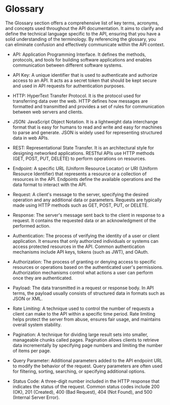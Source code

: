 # Glossary

The Glossary section offers a comprehensive list of key terms, acronyms, and concepts used throughout the API documentation. It aims to clarify and define the technical language specific to the API, ensuring that you have a solid understanding of the terminology. By referencing the glossary, you can eliminate confusion and effectively communicate within the API context.

- API: Application Programming Interface. It defines the methods, protocols, and tools for building software applications and enables communication between different software systems.

- API Key: A unique identifier that is used to authenticate and authorize access to an API. It acts as a secret token that should be kept secure and used in API requests for authentication purposes.

- HTTP: HyperText Transfer Protocol. It is the protocol used for transferring data over the web. HTTP defines how messages are formatted and transmitted and provides a set of rules for communication between web servers and clients.

- JSON: JavaScript Object Notation. It is a lightweight data interchange format that is easy for humans to read and write and easy for machines to parse and generate. JSON is widely used for representing structured data in web APIs.

- REST: Representational State Transfer. It is an architectural style for designing networked applications. RESTful APIs use HTTP methods (GET, POST, PUT, DELETE) to perform operations on resources.

- Endpoint: A specific URL (Uniform Resource Locator) or URI (Uniform Resource Identifier) that represents a resource or a collection of resources in the API. Endpoints define the available operations and the data format to interact with the API.

- Request: A client's message to the server, specifying the desired operation and any additional data or parameters. Requests are typically made using HTTP methods such as GET, POST, PUT, or DELETE.

- Response: The server's message sent back to the client in response to a request. It contains the requested data or an acknowledgment of the performed action.

- Authentication: The process of verifying the identity of a user or client application. It ensures that only authorized individuals or systems can access protected resources in the API. Common authentication mechanisms include API keys, tokens (such as JWT), and OAuth.

- Authorization: The process of granting or denying access to specific resources or operations based on the authenticated user's permissions. Authorization mechanisms control what actions a user can perform once they are authenticated.

- Payload: The data transmitted in a request or response body. In API terms, the payload usually consists of structured data in formats such as JSON or XML.

- Rate Limiting: A technique used to control the number of requests a client can make to the API within a specific time period. Rate limiting helps protect the server from abuse, ensures fair usage, and maintains overall system stability.

- Pagination: A technique for dividing large result sets into smaller, manageable chunks called pages. Pagination allows clients to retrieve data incrementally by specifying page numbers and limiting the number of items per page.

- Query Parameter: Additional parameters added to the API endpoint URL to modify the behavior of the request. Query parameters are often used for filtering, sorting, searching, or specifying additional options.

- Status Code: A three-digit number included in the HTTP response that indicates the status of the request. Common status codes include 200 (OK), 201 (Created), 400 (Bad Request), 404 (Not Found), and 500 (Internal Server Error).